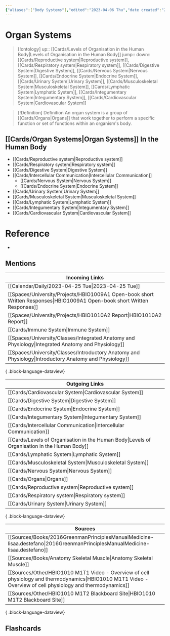 ```yaml
---
{"aliases":["Body Systems"],"edited":"2023-04-06 Thu","date created":"2023-04-02 Sun","tags":["Uni/HBIO1009"],"dg-publish":true,"permalink":"/cards/organ-systems/","dgPassFrontmatter":true}
---
```


# Organ Systems

> [!ontology]
> up:: [[Cards/Levels of Organisation in the Human Body\|Levels of Organisation in the Human Body]]
> jump:: 
> down:: [[Cards/Reproductive system\|Reproductive system]], [[Cards/Respiratory system\|Respiratory system]], [[Cards/Digestive System\|Digestive System]], [[Cards/Nervous System\|Nervous System]], [[Cards/Endocrine System\|Endocrine System]], [[Cards/Urinary System\|Urinary System]], [[Cards/Musculoskeletal System\|Musculoskeletal System]], [[Cards/Lymphatic System\|Lymphatic System]], [[Cards/Integumentary System\|Integumentary System]], [[Cards/Cardiovascular System\|Cardiovascular System]]

> [!Definition] Definition
> An organ system is a group of [[Cards/Organs\|Organs]] that work together to perform a specific function or set of functions within an organism's body.

## [[Cards/Organ Systems\|Organ Systems]] In the Human Body

- [[Cards/Reproductive system\|Reproductive system]]
- [[Cards/Respiratory system\|Respiratory system]]
- [[Cards/Digestive System\|Digestive System]]
- [[Cards/Intercellular Communication\|Intercellular Communication]]
	- [[Cards/Nervous System\|Nervous System]]
	- [[Cards/Endocrine System\|Endocrine System]]
- [[Cards/Urinary System\|Urinary System]]
- [[Cards/Musculoskeletal System\|Musculoskeletal System]]
- [[Cards/Lymphatic System\|Lymphatic System]]
- [[Cards/Integumentary System\|Integumentary System]]
- [[Cards/Cardiovascular System\|Cardiovascular System]]

# Reference

- 

## Mentions

| Incoming Links                                                                                                               |
| ---------------------------------------------------------------------------------------------------------------------------- |
| [[Calendar/Daily/2023-04-25 Tue\|2023-04-25 Tue]]                                                                         |
| [[Spaces/University/Projects/HBIO1009A1 Open-book short Written Responses\|HBIO1009A1 Open-book short Written Responses]] |
| [[Spaces/University/Projects/HBIO1010A2 Report\|HBIO1010A2 Report]]                                                       |
| [[Cards/Immune System\|Immune System]]                                                                                    |
| [[Spaces/University/Classes/Integrated Anatomy and Physiology\|Integrated Anatomy and Physiology]]                        |
| [[Spaces/University/Classes/Introductory Anatomy and Physiology\|Introductory Anatomy and Physiology]]                    |

{ .block-language-dataview}

| Outgoing Links                                                                                  |
| ----------------------------------------------------------------------------------------------- |
| [[Cards/Cardiovascular System\|Cardiovascular System]]                                       |
| [[Cards/Digestive System\|Digestive System]]                                                 |
| [[Cards/Endocrine System\|Endocrine System]]                                                 |
| [[Cards/Integumentary System\|Integumentary System]]                                         |
| [[Cards/Intercellular Communication\|Intercellular Communication]]                           |
| [[Cards/Levels of Organisation in the Human Body\|Levels of Organisation in the Human Body]] |
| [[Cards/Lymphatic System\|Lymphatic System]]                                                 |
| [[Cards/Musculoskeletal System\|Musculoskeletal System]]                                     |
| [[Cards/Nervous System\|Nervous System]]                                                     |
| [[Cards/Organs\|Organs]]                                                                     |
| [[Cards/Reproductive system\|Reproductive system]]                                           |
| [[Cards/Respiratory system\|Respiratory system]]                                             |
| [[Cards/Urinary System\|Urinary System]]                                                     |

{ .block-language-dataview}

| Sources                                                                                                                                                         |
| --------------------------------------------------------------------------------------------------------------------------------------------------------------- |
| [[Sources/Books/2016GreenmanPrinciplesManualMedicine-lisaa.destefano\|2016GreenmanPrinciplesManualMedicine-lisaa.destefano]]                                 |
| [[Sources/Books/Anatomy Skeletal Muscle\|Anatomy Skeletal Muscle]]                                                                                           |
| [[Sources/Other/HBIO1010 M1T1 Video - Overview of cell physiology and thermodynamics\|HBIO1010 M1T1 Video - Overview of cell physiology and thermodynamics]] |
| [[Sources/Other/HBIO1010 M1T2 Blackboard Site\|HBIO1010 M1T2 Blackboard Site]]                                                                               |

{ .block-language-dataview}

## Flashcards